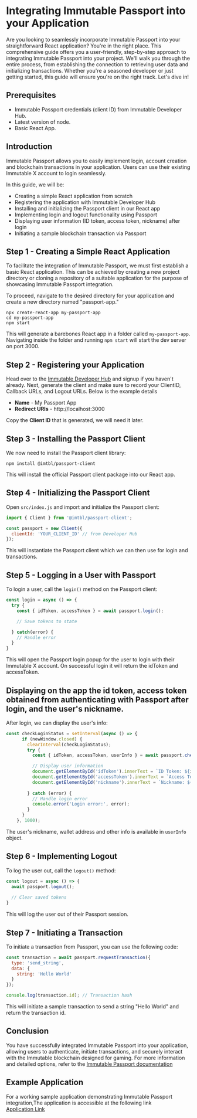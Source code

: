 # Integrating Immutable Passport into your Application

Are you looking to seamlessly incorporate Immutable Passport into your straightforward React application? You're in the right place. This comprehensive guide offers you a user-friendly, step-by-step approach to integrating Immutable Passport into your project. We'll walk you through the entire process, from establishing the connection to retrieving user data and initializing transactions. Whether you're a seasoned developer or just getting started, this guide will ensure you're on the right track. Let's dive in!

## Prerequisites
- Immutable Passport credentials (client ID) from Immutable Developer Hub.
- Latest version of node.
- Basic React App.
## Introduction

Immutable Passport allows you to easily implement login, account creation and blockchain transactions in your application. Users can use their existing Immutable X account to login seamlessly. 

In this guide, we will be:

- Creating a simple React application from scratch
- Registering the application with Immutable Developer Hub 
- Installing and initializing the Passport client in our React app
- Implementing login and logout functionality using Passport
- Displaying user information (ID token, access token, nickname) after login
- Initiating a sample blockchain transaction via Passport

## Step 1 - Creating a Simple React Application

To facilitate the integration of Immutable Passport, we must first establish a basic React application. This can be achieved by creating a new project directory or cloning a repository of a suitable application for the purpose of showcasing Immutable Passport integration. 

To proceed, navigate to the desired directory for your application and create a new directory named "passport-app."

```
npx create-react-app my-passport-app
cd my-passport-app
npm start
```

This will generate a barebones React app in a folder called `my-passport-app`. Navigating inside the folder and running `npm start` will start the dev server on port 3000.

## Step 2 - Registering your Application 

Head over to the [Immutable Developer Hub](https://hub.immutable.com/) and signup if you haven't already.
Next, generate the client and make sure to record your ClientID, Callback URLs, and Logout URLs.
Below is the example details
- **Name** - My Passport App 
- **Redirect URIs** - http://localhost:3000

Copy the **Client ID** that is generated, we will need it later.

## Step 3 - Installing the Passport Client

We now need to install the Passport client library:

```
npm install @imtbl/passport-client
```

This will install the official Passport client package into our React app.

## Step 4 - Initializing the Passport Client

Open `src/index.js` and import and initialize the Passport client:

```js
import { Client } from '@imtbl/passport-client';

const passport = new Client({
  clientId: 'YOUR_CLIENT_ID' // from Developer Hub
});
```

This will instantiate the Passport client which we can then use for login and transactions.

## Step 5 - Logging in a User with Passport

To login a user, call the `login()` method on the Passport client:

```js
const login = async () => {
  try {
    const { idToken, accessToken } = await passport.login();  

    // Save tokens to state

  } catch(error) {
    // Handle error
  }
}
```

This will open the Passport login popup for the user to login with their Immutable X account. On successful login it will return the idToken and accessToken.

## Displaying on the app the id token, access token obtained from authenticating with Passport after login, and the user's nickname.

After login, we can display the user's info:

```jsx
const checkLoginStatus = setInterval(async () => {
      if (newWindow.closed) {
        clearInterval(checkLoginStatus);
        try {
          const { idToken, accessToken, userInfo } = await passport.checkLogin();

          // Display user information
          document.getElementById('idToken').innerText = `ID Token: ${idToken}`;
          document.getElementById('accessToken').innerText = `Access Token: ${accessToken}`;
          document.getElementById('nickname').innerText = `Nickname: ${userInfo.nickname}`;
          
        } catch (error) {
          // Handle login error
          console.error('Login error:', error);
        }
      }
    }, 1000);
```

The user's nickname, wallet address and other info is available in `userInfo` object.

## Step 6 - Implementing Logout

To log the user out, call the `logout()` method:

```js
const logout = async () => {
  await passport.logout();
  
  // Clear saved tokens
}
```

This will log the user out of their Passport session.

## Step 7 - Initiating a Transaction

To initiate a transaction from Passport, you can use the following code:

```js
const transaction = await passport.requestTransaction({
  type: 'send_string',
  data: {
    string: 'Hello World'
  } 
});

console.log(transaction.id); // Transaction hash
```

This will initiate a sample transaction to send a string "Hello World" and return the transaction id.

## Conclusion

You have successfully integrated Immutable Passport into your application, allowing users to authenticate, initiate transactions, and securely interact with the Immutable blockchain designed for gaming. For more information and detailed options, refer to the [Immutable Passport documentation](https://docs.immutable.com/docs/zkevm/products/passport/)

## Example Application
For a working sample application demonstrating Immutable Passport integration,The application is accessible at the following link \
[Application Link](https://calculator-9bbfd.web.app/)
